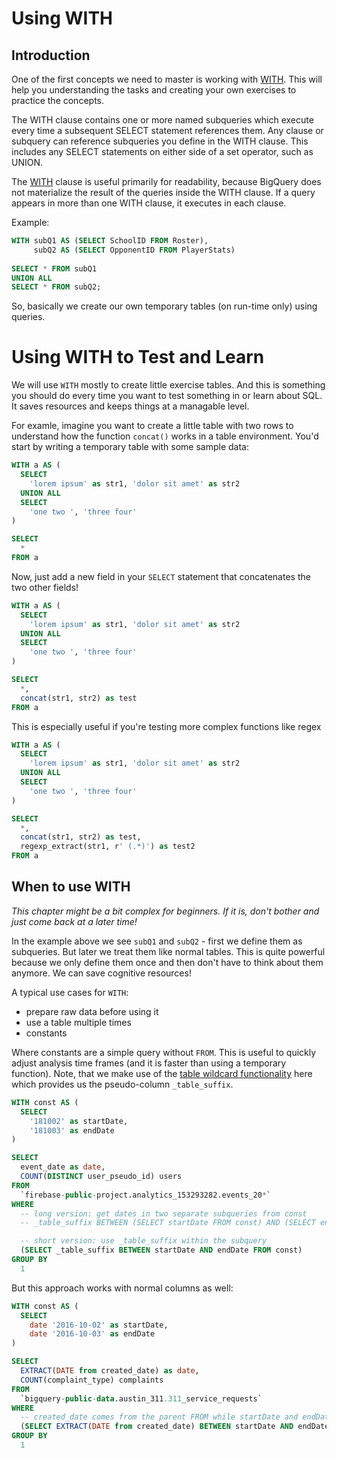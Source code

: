 # Using WITH
## Introduction
One of the first concepts we need to master is working with [WITH](https://cloud.google.com/bigquery/docs/reference/standard-sql/query-syntax#with-clause). This will help you understanding the tasks and creating your own exercises to practice the concepts.

The WITH clause contains one or more named subqueries which execute every time a subsequent SELECT statement references them. Any clause or subquery can reference subqueries you define in the WITH clause. This includes any SELECT statements on either side of a set operator, such as UNION.

The [WITH](https://cloud.google.com/bigquery/docs/reference/standard-sql/query-syntax#with-clause) clause is useful primarily for readability, because BigQuery does not materialize the result of the queries inside the WITH clause. If a query appears in more than one WITH clause, it executes in each clause.

Example:
```sql
WITH subQ1 AS (SELECT SchoolID FROM Roster),
     subQ2 AS (SELECT OpponentID FROM PlayerStats)
     
SELECT * FROM subQ1
UNION ALL
SELECT * FROM subQ2;
```

So, basically we create our own temporary tables (on run-time only) using queries. 

# Using WITH to Test and Learn

We will use `WITH` mostly to create little exercise tables. And this is something you should do every time you want to test something in or learn about SQL. It saves resources and keeps things at a managable level.

For examle, imagine you want to create a little table with two rows to understand how the function `concat()` works in a table environment. You'd start by writing a temporary table with some sample data:

```sql
WITH a AS (
  SELECT 
    'lorem ipsum' as str1, 'dolor sit amet' as str2
  UNION ALL
  SELECT
    'one two ', 'three four'
)

SELECT 
  * 
FROM a 
```

Now, just add a new field in your `SELECT` statement that concatenates the two other fields!

```sql
WITH a AS (
  SELECT 
    'lorem ipsum' as str1, 'dolor sit amet' as str2
  UNION ALL
  SELECT
    'one two ', 'three four'
)

SELECT 
  *,
  concat(str1, str2) as test
FROM a 
```

This is especially useful if you're testing more complex functions like regex

```sql
WITH a AS (
  SELECT 
    'lorem ipsum' as str1, 'dolor sit amet' as str2
  UNION ALL
  SELECT
    'one two ', 'three four'
)

SELECT 
  *,
  concat(str1, str2) as test,
  regexp_extract(str1, r' (.*)') as test2
FROM a 
```

## When to use WITH

*This chapter might be a bit complex for beginners. If it is, don't bother and just come back at a later time!*

In the example above we see `subQ1` and `subQ2` - first we define them as subqueries. But later we treat them like normal tables. This is quite powerful because we only define them once and then don't have to think about them anymore. We can save cognitive resources!

A typical use cases for `WITH`:
 - prepare raw data before using it
 - use a table multiple times
 - constants
 
Where constants are a simple query without `FROM`. This is useful to quickly adjust analysis time frames (and it is faster than using a temporary function). Note, that we make use of the [table wildcard functionality](https://cloud.google.com/bigquery/docs/querying-wildcard-tables) here which provides us the pseudo-column `_table_suffix`.

```sql
WITH const AS (
  SELECT
    '181002' as startDate,
    '181003' as endDate
)

SELECT
  event_date as date,
  COUNT(DISTINCT user_pseudo_id) users
FROM
  `firebase-public-project.analytics_153293282.events_20*`
WHERE
  -- long version: get dates in two separate subqueries from const
  -- _table_suffix BETWEEN (SELECT startDate FROM const) AND (SELECT endDate FROM const) 

  -- short version: use _table_suffix within the subquery
  (SELECT _table_suffix BETWEEN startDate AND endDate FROM const) 
GROUP BY
  1
```

But this approach works with normal columns as well:

```sql
WITH const AS (
  SELECT
    date '2016-10-02' as startDate,
    date '2016-10-03' as endDate
)

SELECT
  EXTRACT(DATE from created_date) as date,
  COUNT(complaint_type) complaints
FROM
  `bigquery-public-data.austin_311.311_service_requests`
WHERE 
  -- created_date comes from the parent FROM while startDate and endDate come from the subqueries FROM
  (SELECT EXTRACT(DATE from created_date) BETWEEN startDate AND endDate FROM const) 
GROUP BY
  1
```
